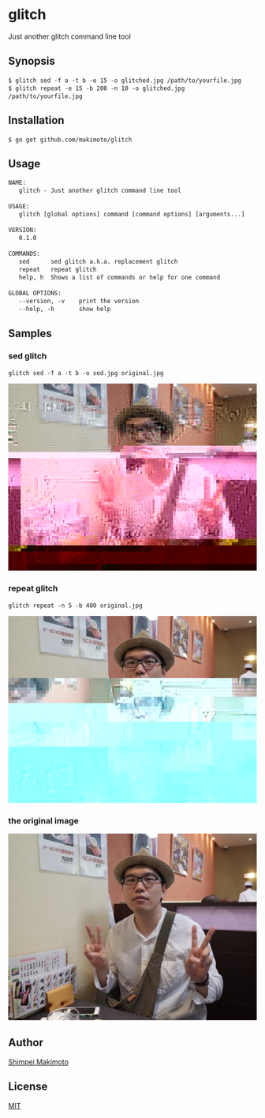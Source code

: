 glitch
====

Just another glitch command line tool

## Synopsis

```
$ glitch sed -f a -t b -e 15 -o glitched.jpg /path/to/yourfile.jpg
$ glitch repeat -e 15 -b 200 -n 10 -o glitched.jpg /path/to/yourfile.jpg
```

## Installation

```
$ go get github.com/makimoto/glitch
```

## Usage

```
NAME:
   glitch - Just another glitch command line tool

USAGE:
   glitch [global options] command [command options] [arguments...]

VERSION:
   0.1.0

COMMANDS:
   sed		sed glitch a.k.a. replacement glitch
   repeat	repeat glitch
   help, h	Shows a list of commands or help for one command

GLOBAL OPTIONS:
   --version, -v	print the version
   --help, -h		show help
```

## Samples

### sed glitch

```
glitch sed -f a -t b -o sed.jpg original.jpg
```

![](./samples/sed.jpg)

### repeat glitch

```
glitch repeat -n 5 -b 400 original.jpg
```

![](./samples/repeat.jpg)

### the original image

![](./samples/original.jpg)

## Author

[Shimpei Makimoto](http://shimpei.makimoto.org)

## License

[MIT](http://makimoto.mit-license.org/)
